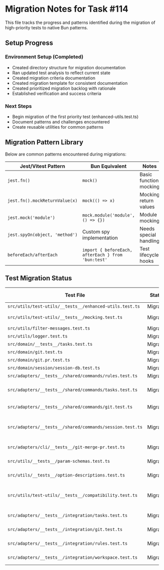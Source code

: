 # Migration Notes for Task #114

This file tracks the progress and patterns identified during the migration of high-priority tests to native Bun patterns.

## Setup Progress

### Environment Setup (Completed)
- Created directory structure for migration documentation
- Ran updated test analysis to reflect current state
- Created migration criteria documentation
- Created migration template for consistent documentation
- Created prioritized migration backlog with rationale
- Established verification and success criteria

### Next Steps
- Begin migration of the first priority test (enhanced-utils.test.ts)
- Document patterns and challenges encountered
- Create reusable utilities for common patterns

## Migration Pattern Library

Below are common patterns encountered during migrations:

| Jest/Vitest Pattern | Bun Equivalent | Notes |
|---------------------|----------------|-------|
| `jest.fn()` | `mock()` | Basic function mocking |
| `jest.fn().mockReturnValue(x)` | `mock(() => x)` | Mocking return values |
| `jest.mock('module')` | `mock.module('module', () => {})` | Module mocking |
| `jest.spyOn(object, 'method')` | Custom spy implementation | Needs special handling |
| `beforeEach/afterEach` | `import { beforeEach, afterEach } from 'bun:test'` | Test lifecycle hooks |

## Test Migration Status

| Test File | Status | Migration Difficulty | Notes |
|-----------|--------|----------------------|-------|
| `src/utils/test-utils/__tests__/enhanced-utils.test.ts` | Migrated | Easy | Priority 1 |
| `src/utils/test-utils/__tests__/mocking.test.ts` | Migrated | Easy | Priority 1, Contains jest.spyOn |
| `src/utils/filter-messages.test.ts` | Migrated | Easy | Priority 1 |
| `src/utils/logger.test.ts` | Migrated | Easy | Priority 1 |
| `src/domain/__tests__/tasks.test.ts` | Migrated | Medium | Priority 2 |
| `src/domain/git.test.ts` | Migrated | Medium | Priority 2 |
| `src/domain/git.pr.test.ts` | Migrated | Medium | Priority 2 |
| `src/domain/session/session-db.test.ts` | Migrated | Easy | Priority 2 |
| `src/adapters/__tests__/shared/commands/rules.test.ts` | Migrated | Easy | Priority 3 |
| `src/adapters/__tests__/shared/commands/tasks.test.ts` | Migrated | Easy | Priority 3, Used expectToHaveLength and mock helpers |
| `src/adapters/__tests__/shared/commands/git.test.ts` | Migrated | Easy | Priority 3, Found already migrated |
| `src/adapters/__tests__/shared/commands/session.test.ts` | Migrated | Easy | Priority 3, Found already migrated, Uses custom matchers |
| `src/adapters/cli/__tests__/git-merge-pr.test.ts` | Migrated | Easy | Priority 3, Found already migrated |
| `src/utils/__tests__/param-schemas.test.ts` | Migrated | Easy | Priority 4, Found already migrated |
| `src/utils/__tests__/option-descriptions.test.ts` | Migrated | Easy | Priority 4, Found already migrated |
| `src/utils/test-utils/__tests__/compatibility.test.ts` | Migrated | Medium | Priority 4, Found already migrated, Tests compatibility layer itself |
| `src/adapters/__tests__/integration/tasks.test.ts` | Migrated | Easy | Priority 5, Found already migrated |
| `src/adapters/__tests__/integration/git.test.ts` | Migrated | Easy | Priority 5, Found already migrated |
| `src/adapters/__tests__/integration/rules.test.ts` | Migrated | Easy | Priority 5, Found already migrated |
| `src/adapters/__tests__/integration/workspace.test.ts` | Migrated | Easy | Priority 5, Found already migrated |
